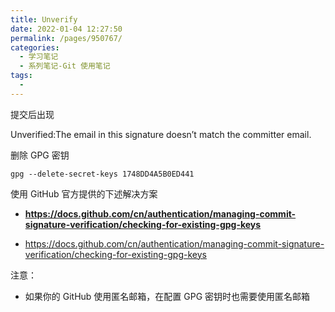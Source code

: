 ```yaml
---
title: Unverify
date: 2022-01-04 12:27:50
permalink: /pages/950767/
categories:
  - 学习笔记
  - 系列笔记-Git 使用笔记
tags:
  - 
---
```

提交后出现

Unverified:The email in this signature doesn’t match the committer email.



删除 GPG 密钥

```
gpg --delete-secret-keys 1748DD4A5B0ED441
```



使用 GitHub 官方提供的下述解决方案

- **https://docs.github.com/cn/authentication/managing-commit-signature-verification/checking-for-existing-gpg-keys**

- https://docs.github.com/cn/authentication/managing-commit-signature-verification/checking-for-existing-gpg-keys



注意：

- 如果你的 GitHub 使用匿名邮箱，在配置 GPG 密钥时也需要使用匿名邮箱